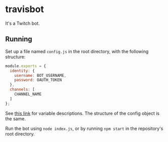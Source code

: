 # travisbot

It's a Twitch bot.

## Running

Set up a file named `config.js` in the root directory, with the following structure:

```javascript
module.exports = {
  identity: {
    username: BOT_USERNAME,
    password: OAUTH_TOKEN
  },
  channels: [
    CHANNEL_NAME
  ]
};
```

See [this link](https://dev.twitch.tv/docs/irc/) for variable descriptions.
The structure of the config object is the same.

Run the bot using `node index.js`, or by running `npm start` in the repository's root directory.
